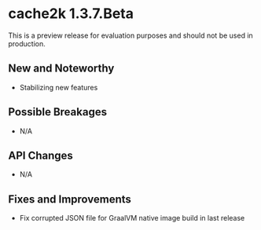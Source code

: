 # cache2k 1.3.7.Beta

This is a preview release for evaluation purposes and should not be used in production.

## New and Noteworthy

- Stabilizing new features

## Possible Breakages

- N/A

## API Changes 

- N/A

## Fixes and Improvements

- Fix corrupted JSON file for GraalVM native image build in last release
